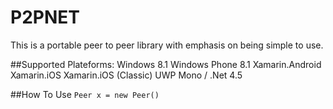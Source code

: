 # P2PNET
This is a portable peer to peer library with emphasis on being simple to use.

##Supported Plateforms:
Windows 8.1
Windows Phone 8.1
Xamarin.Android
Xamarin.iOS
Xamarin.iOS (Classic)
UWP
Mono / .Net 4.5

##How To Use
```Peer x = new Peer()```
